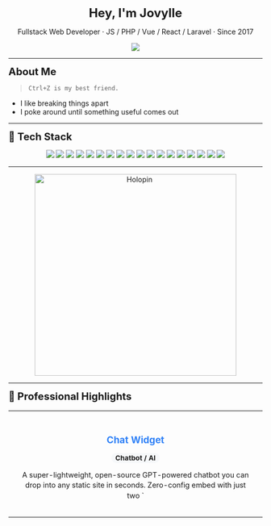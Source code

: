 <p align="center"><strong style="font-size: 1.5rem;">Hey, I'm Jovylle</strong></p>
<p align="center">Fullstack Web Developer · JS / PHP / Vue / React / Laravel · Since 2017</p>

<p align="center">
  <a href="https://jovylle.com" target="_blank">
    <img src="https://img.shields.io/badge/Visit%20Portfolio-000?style=for-the-badge&logo=firefox&logoColor=white" />
  </a>
</p>

---

<div style="font-size: 1.25rem; font-weight: bold">About Me</div>

> `Ctrl+Z is my best friend.`

- I like breaking things apart  
- I poke around until something useful comes out

---

<div style="font-size: 1.25rem; font-weight: bold">🧰 Tech Stack</div>

<p align="center">
  <img src="https://img.shields.io/badge/Astro-FF5D01?style=for-the-badge&logo=astro&logoColor=white" />
  <img src="https://img.shields.io/badge/Blade-000000?style=for-the-badge&logo=blade&logoColor=white" />
  <img src="https://img.shields.io/badge/C%2B%2B-00599C?style=for-the-badge&logo=cplusplus&logoColor=white" />
  <img src="https://img.shields.io/badge/CSS-1572B6?style=for-the-badge&logo=css&logoColor=white" />
  <img src="https://img.shields.io/badge/HTML-E34F26?style=for-the-badge&logo=html&logoColor=white" />
  <img src="https://img.shields.io/badge/Java-000000?style=for-the-badge&logo=java&logoColor=white" />
  <img src="https://img.shields.io/badge/JavaScript-323330?style=for-the-badge&logo=javascript&logoColor=white" />
  <img src="https://img.shields.io/badge/Just-000000?style=for-the-badge&logo=just&logoColor=white" />
  <img src="https://img.shields.io/badge/Objective-C-000000?style=for-the-badge&logo=objective-c&logoColor=white" />
  <img src="https://img.shields.io/badge/PHP-777BB4?style=for-the-badge&logo=php&logoColor=white" />
  <img src="https://img.shields.io/badge/PowerShell-000000?style=for-the-badge&logo=powershell&logoColor=white" />
  <img src="https://img.shields.io/badge/Python-3776AB?style=for-the-badge&logo=python&logoColor=white" />
  <img src="https://img.shields.io/badge/Ruby-CC342D?style=for-the-badge&logo=ruby&logoColor=white" />
  <img src="https://img.shields.io/badge/SCSS-CC6699?style=for-the-badge&logo=scss&logoColor=white" />
  <img src="https://img.shields.io/badge/Shell-89E051?style=for-the-badge&logo=shell&logoColor=white" />
  <img src="https://img.shields.io/badge/Svelte-FF3E00?style=for-the-badge&logo=svelte&logoColor=white" />
  <img src="https://img.shields.io/badge/TypeScript-3178C6?style=for-the-badge&logo=typescript&logoColor=white" />
  <img src="https://img.shields.io/badge/Vue-35495e?style=for-the-badge&logo=vue&logoColor=white" />

</p>


---
<p align="center">
  <a href="https://jovylle.com" target="_blank">
    <img src="https://holopin.me/jovylle" alt="Holopin" width="400" />
  </a>
</p>



---

<div style="font-size: 1.25rem; font-weight: bold">🚀 Professional Highlights</div>

<table align="center">
<tr>
  <td align="center" width="50%" style="vertical-align: top; padding: 20px;">
    <h3 style="color: #2F81F7; margin-bottom: 8px;">Chat Widget</h3>
    <p><strong style="background: #f6f8fa; padding: 2px 8px; border-radius: 12px; font-size: 0.85em;">Chatbot / AI</strong></p>
    <p style="font-size: 0.9em; line-height: 1.4; margin: 12px 0;">A super-lightweight, open-source GPT-powered chatbot you can drop into any static site in seconds. Zero-config embed with just two `<script>` tags, serverless Netlify Function backend to proxy OpenAI calls, fully customizable UI, MIT-licensed, and supports per-user routes and analytics integrations.</p>    <p>
      <a href="https://chat-widget.uft1.com" target="_blank">
        <img src="https://img.shields.io/badge/View%20Project-000?style=for-the-badge&logo=firefox&logoColor=white" />
      </a>
    </p>  </td>
  <td align="center" width="50%" style="vertical-align: top; padding: 20px;">
    <h3 style="color: #2F81F7; margin-bottom: 8px;">Game Tools & Community Feedback</h3>
    <p><strong style="background: #f6f8fa; padding: 2px 8px; border-radius: 12px; font-size: 0.85em;">Game Dev Tools</strong></p>
    <p style="font-size: 0.9em; line-height: 1.4; margin: 12px 0;">Built sfl.uft1.com - a real-time game assistant used daily by hundreds of Sunflower Land players. Created Vue 3/Vite tools with game API integration for strategy optimization. Collected community feedback for continuous UX improvement.</p>    <p>
      <a href="https://sfl.uft1.com" target="_blank">
        <img src="https://img.shields.io/badge/View%20Project-000?style=for-the-badge&logo=firefox&logoColor=white" />
      </a>
    </p>  </td>
</tr>
<tr>
  <td align="center" width="50%" style="vertical-align: top; padding: 20px;">
    <h3 style="color: #2F81F7; margin-bottom: 8px;">Full Stack Deployment with Laravel & Next.js</h3>
    <p><strong style="background: #f6f8fa; padding: 2px 8px; border-radius: 12px; font-size: 0.85em;">DevOps / Full Stack</strong></p>
    <p style="font-size: 0.9em; line-height: 1.4; margin: 12px 0;">Deployed full-stack apps on Linux/Nginx, managed MySQL, and used serverless APIs with Python + GCP.</p>  </td>
  <td align="center" width="50%" style="vertical-align: top; padding: 20px;">
    <h3 style="color: #2F81F7; margin-bottom: 8px;">Frontend UI/UX Craftsmanship</h3>
    <p><strong style="background: #f6f8fa; padding: 2px 8px; border-radius: 12px; font-size: 0.85em;">Frontend</strong></p>
    <p style="font-size: 0.9em; line-height: 1.4; margin: 12px 0;">Expert in converting Figma designs to pixel-perfect responsive interfaces using Vue 3, Nuxt, React, and TailwindCSS. Implemented GSAP/Sal.js animations and mobile-first architectures for optimal user experiences.</p>  </td>
</tr>
<tr>
  <td align="center" width="50%" style="vertical-align: top; padding: 20px;">
    <h3 style="color: #2F81F7; margin-bottom: 8px;">Real-Time API Integrations</h3>
    <p><strong style="background: #f6f8fa; padding: 2px 8px; border-radius: 12px; font-size: 0.85em;">API / Realtime</strong></p>
    <p style="font-size: 0.9em; line-height: 1.4; margin: 12px 0;">Integrated OpenAI, OpenWeather, and game APIs. Automated data fetch with Puppeteer.</p>  </td>
  <td align="center" width="50%" style="vertical-align: top; padding: 20px;">
    <h3 style="color: #2F81F7; margin-bottom: 8px;">Chrome Extensions with Game Automation</h3>
    <p><strong style="background: #f6f8fa; padding: 2px 8px; border-radius: 12px; font-size: 0.85em;">Extensions</strong></p>
    <p style="font-size: 0.9em; line-height: 1.4; margin: 12px 0;">Created browser extensions for Melvor Idle (5.0★ rating) & Sunflower Land with 200+ active users. Built DOM injection, hotkey bindings, task automation, and local storage management for enhanced gameplay experiences.</p>  </td>
</tr>
</table>

---

<div style="font-size: 1.25rem; font-weight: bold; background: linear-gradient(135deg, #667eea 0%, #764ba2 100%); -webkit-background-clip: text; -webkit-text-fill-color: transparent; background-clip: text;">⚡ Reaction Game Leaderboard</div>

<div align="center" style="margin: 20px 0;">
  <a href="https://playbase.netlify.app" target="_blank">
    <img src="https://img.shields.io/badge/🎮%20Play%20Game-FF6B6B?style=for-the-badge&logo=gamepad2&logoColor=white&labelColor=FF6B6B&color=white" />
  </a>
  <br>
  <div style="margin-top: 8px; font-size: 0.85em; color: #666; background: #f8f9fa; padding: 6px 12px; border-radius: 20px; display: inline-block;">
    🏆 Best: 363ms • 📅 Updated: 10/22/2025
  </div>
</div>

<!-- Desktop Table -->
<div class="desktop-table" style="display: block;">
  <table align="center" style="border-collapse: collapse; width: 100%; max-width: 700px; box-shadow: 0 4px 6px rgba(0, 0, 0, 0.1); border-radius: 12px; overflow: hidden;">
    <thead>
      <tr style="background: linear-gradient(135deg, #667eea 0%, #764ba2 100%); color: white;">
        <th style="padding: 16px 12px; text-align: center; font-weight: 600; font-size: 1.1em;">🏆</th>
        <th style="padding: 16px 12px; text-align: left; font-weight: 600; font-size: 1.1em;">Player</th>
        <th style="padding: 16px 12px; text-align: center; font-weight: 600; font-size: 1.1em;">Time</th>
        <th style="padding: 16px 12px; text-align: center; font-weight: 600; font-size: 1.1em;">Date</th>
      </tr>
    </thead>
    <tbody>
      <tr style="background: #ffffff; transition: all 0.2s ease;">
        <td style="padding: 14px 12px; text-align: center; border-bottom: 1px solid #e9ecef; font-size: 1.3em;">🥇</td>
        <td style="padding: 14px 12px; text-align: left; border-bottom: 1px solid #e9ecef; font-weight: 500; font-size: 1.05em;">FlashPro5</td>
        <td style="padding: 14px 12px; text-align: center; border-bottom: 1px solid #e9ecef; font-weight: bold; font-size: 1.1em; color: #dc3545; background: rgba(40, 167, 69, 0.1); border-radius: 6px;">363ms</td>
        <td style="padding: 14px 12px; text-align: center; border-bottom: 1px solid #e9ecef; font-size: 0.9em; color: #666;">10/21/2025</td>
      </tr>
      <tr style="background: #f8f9fa; transition: all 0.2s ease;">
        <td style="padding: 14px 12px; text-align: center; border-bottom: 1px solid #e9ecef; font-size: 1.3em;">🥈</td>
        <td style="padding: 14px 12px; text-align: left; border-bottom: 1px solid #e9ecef; font-weight: 500; font-size: 1.05em;">FlashPro5</td>
        <td style="padding: 14px 12px; text-align: center; border-bottom: 1px solid #e9ecef; font-weight: bold; font-size: 1.1em; color: #dc3545; ">369ms</td>
        <td style="padding: 14px 12px; text-align: center; border-bottom: 1px solid #e9ecef; font-size: 0.9em; color: #666;">10/21/2025</td>
      </tr>
      <tr style="background: #ffffff; transition: all 0.2s ease;">
        <td style="padding: 14px 12px; text-align: center; border-bottom: 1px solid #e9ecef; font-size: 1.3em;">🥉</td>
        <td style="padding: 14px 12px; text-align: left; border-bottom: 1px solid #e9ecef; font-weight: 500; font-size: 1.05em;">FlashPro5</td>
        <td style="padding: 14px 12px; text-align: center; border-bottom: 1px solid #e9ecef; font-weight: bold; font-size: 1.1em; color: #dc3545; ">370ms</td>
        <td style="padding: 14px 12px; text-align: center; border-bottom: 1px solid #e9ecef; font-size: 0.9em; color: #666;">10/21/2025</td>
      </tr>
      <tr style="background: #f8f9fa; transition: all 0.2s ease;">
        <td style="padding: 14px 12px; text-align: center; border-bottom: 1px solid #e9ecef; font-size: 1.3em;">4️⃣</td>
        <td style="padding: 14px 12px; text-align: left; border-bottom: 1px solid #e9ecef; font-weight: 500; font-size: 1.05em;">SpeedRunner</td>
        <td style="padding: 14px 12px; text-align: center; border-bottom: 1px solid #e9ecef; font-weight: bold; font-size: 1.1em; color: #dc3545; ">378ms</td>
        <td style="padding: 14px 12px; text-align: center; border-bottom: 1px solid #e9ecef; font-size: 0.9em; color: #666;">10/22/2025</td>
      </tr>
      <tr style="background: #ffffff; transition: all 0.2s ease;">
        <td style="padding: 14px 12px; text-align: center; border-bottom: 1px solid #e9ecef; font-size: 1.3em;">5️⃣</td>
        <td style="padding: 14px 12px; text-align: left; border-bottom: 1px solid #e9ecef; font-weight: 500; font-size: 1.05em;">SpeedDemon</td>
        <td style="padding: 14px 12px; text-align: center; border-bottom: 1px solid #e9ecef; font-weight: bold; font-size: 1.1em; color: #dc3545; ">380ms</td>
        <td style="padding: 14px 12px; text-align: center; border-bottom: 1px solid #e9ecef; font-size: 0.9em; color: #666;">1/15/2025</td>
      </tr>
    </tbody>
  </table>
</div>

<!-- Mobile Cards -->
<div class="mobile-cards" style="display: none;">
  <div style="max-width: 400px; margin: 0 auto;">
    <div style="background: white; margin: 8px 0; padding: 16px; border-radius: 12px; box-shadow: 0 2px 4px rgba(0, 0, 0, 0.1); border-left: 4px solid #dc3545;">
      <div style="display: flex; justify-content: space-between; align-items: center; margin-bottom: 8px;">
        <span style="font-size: 1.5em;">🥇</span>
        <span style="font-weight: bold; font-size: 1.2em; color: #dc3545; background: rgba(40, 167, 69, 0.1); padding: 4px 8px; border-radius: 6px;">363ms</span>
      </div>
      <div style="font-weight: 500; font-size: 1.1em; margin-bottom: 4px;">FlashPro5</div>
      <div style="font-size: 0.9em; color: #666;">10/21/2025</div>
    </div>
    <div style="background: white; margin: 8px 0; padding: 16px; border-radius: 12px; box-shadow: 0 2px 4px rgba(0, 0, 0, 0.1); border-left: 4px solid #dc3545;">
      <div style="display: flex; justify-content: space-between; align-items: center; margin-bottom: 8px;">
        <span style="font-size: 1.5em;">🥈</span>
        <span style="font-weight: bold; font-size: 1.2em; color: #dc3545; ">369ms</span>
      </div>
      <div style="font-weight: 500; font-size: 1.1em; margin-bottom: 4px;">FlashPro5</div>
      <div style="font-size: 0.9em; color: #666;">10/21/2025</div>
    </div>
    <div style="background: white; margin: 8px 0; padding: 16px; border-radius: 12px; box-shadow: 0 2px 4px rgba(0, 0, 0, 0.1); border-left: 4px solid #dc3545;">
      <div style="display: flex; justify-content: space-between; align-items: center; margin-bottom: 8px;">
        <span style="font-size: 1.5em;">🥉</span>
        <span style="font-weight: bold; font-size: 1.2em; color: #dc3545; ">370ms</span>
      </div>
      <div style="font-weight: 500; font-size: 1.1em; margin-bottom: 4px;">FlashPro5</div>
      <div style="font-size: 0.9em; color: #666;">10/21/2025</div>
    </div>
    <div style="background: white; margin: 8px 0; padding: 16px; border-radius: 12px; box-shadow: 0 2px 4px rgba(0, 0, 0, 0.1); border-left: 4px solid #dc3545;">
      <div style="display: flex; justify-content: space-between; align-items: center; margin-bottom: 8px;">
        <span style="font-size: 1.5em;">4️⃣</span>
        <span style="font-weight: bold; font-size: 1.2em; color: #dc3545; ">378ms</span>
      </div>
      <div style="font-weight: 500; font-size: 1.1em; margin-bottom: 4px;">SpeedRunner</div>
      <div style="font-size: 0.9em; color: #666;">10/22/2025</div>
    </div>
    <div style="background: white; margin: 8px 0; padding: 16px; border-radius: 12px; box-shadow: 0 2px 4px rgba(0, 0, 0, 0.1); border-left: 4px solid #dc3545;">
      <div style="display: flex; justify-content: space-between; align-items: center; margin-bottom: 8px;">
        <span style="font-size: 1.5em;">5️⃣</span>
        <span style="font-weight: bold; font-size: 1.2em; color: #dc3545; ">380ms</span>
      </div>
      <div style="font-weight: 500; font-size: 1.1em; margin-bottom: 4px;">SpeedDemon</div>
      <div style="font-size: 0.9em; color: #666;">1/15/2025</div>
    </div>
  </div>
</div>

<style>
  @media (max-width: 768px) {
    .desktop-table { display: none !important; }
    .mobile-cards { display: block !important; }
  }
  @media (min-width: 769px) {
    .desktop-table { display: block !important; }
    .mobile-cards { display: none !important; }
  }
</style>

<p align="center" style="margin-top: 24px; font-size: 0.9em; color: #666; background: #f8f9fa; padding: 12px; border-radius: 8px;">
  <em>🚀 Fastest reaction times from my GitHub-powered game platform</em>
  <br><small style="color: #999;">Built with GitHub as a database • Real-time updates</small>
</p>

---

<div style="font-size: 1.25rem; font-weight: bold">📊 Stats</div>

<p align="center">
  <img src="https://img.shields.io/badge/Projects-190-blue?style=for-the-badge" />
  <img src="https://img.shields.io/badge/Languages-18-green?style=for-the-badge" />
  <img src="https://img.shields.io/badge/Live%20Sites-45-orange?style=for-the-badge" />
</p>

